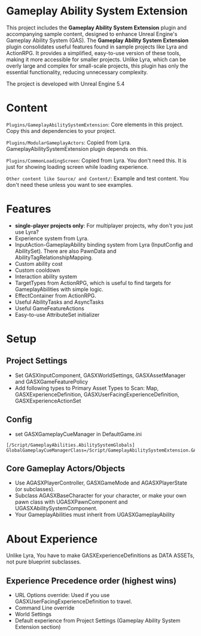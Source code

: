 # Gameplay Ability System Extension
This project includes the **Gameplay Ability System Extension** plugin and accompanying sample content, designed to enhance Unreal Engine's Gameplay Ability System (GAS).
The **Gameplay Ability System Extension** plugin consolidates useful features found in sample projects like Lyra and ActionRPG. It provides a simplified, easy-to-use version of these tools, making it more accessible for smaller projects. 
Unlike Lyra, which can be overly large and complex for small-scale projects, this plugin has only the essential functionality, reducing unnecessary complexity.

The project is developed with Unreal Engine 5.4

# Content
`Plugins/GameplayAbilitySystemExtension`: Core elements in this project. Copy this and dependencies to your project.

`Plugins/ModularGameplayActors`: Copied from Lyra. GameplayAbilitySystemExtension plugin depends on this.

`Plugins/CommonLoadingScreen`: Copied from Lyra. You don't need this. It is just for showing loading screen while loading experience.

`Other content like Source/ and Content/`: Example and test content. You don't need these unless you want to see examples.

# Features
- **single-player projects only**: For multiplayer projects, why don't you just use Lyra?
- Experience system from Lyra.
- InputAction-GameplayAbility binding system from Lyra (InputConfig and AbilitySet). There are also PawnData and AbilityTagRelationshipMapping.
- Custom ability cost
- Custom cooldown
- Interaction ability system
- TargetTypes from ActionRPG, which is useful to find targets for GameplayAbilities with simple logic.
- EffectContainer from ActionRPG.
- Useful AbilityTasks and AsyncTasks
- Useful GameFeatureActions
- Easy-to-use AttributeSet initializer

# Setup
## Project Settings
- Set GASXInputComponent, GASXWorldSettings, GASXAssetManager and GASXGameFeaturePolicy
- Add following types to Primary Asset Types to Scan: Map, GASXExperienceDefinition, GASXUserFacingExperienceDefinition, GASXExperienceActionSet

## Config
- set GASXGameplayCueManager in DefaultGame.ini

```
[/Script/GameplayAbilities.AbilitySystemGlobals]
GlobalGameplayCueManagerClass=/Script/GameplayAbilitySystemExtension.GASXGameplayCueManager
```

## Core Gameplay Actors/Objects
- Use AGASXPlayerController, GASXGameMode and AGASXPlayerState (or subclasses).
- Subclass AGASXBaseCharacter for your character, or make your own pawn class with UGASXPawnComponent and UGASXAbilitySystemComponent.
- Your GameplayAbilities must inherit from UGASXGameplayAbility

# About Experience
Unlike Lyra, You have to make GASXExperienceDefinitions as DATA ASSETs, not pure blueprint subclasses.

## Experience Precedence order (highest wins)
- URL Options override: Used if you use GASXUserFacingExperienceDefinition to travel.
- Command Line override
- World Settings
- Default experience from Project Settings (Gameplay Ability System Extension section)
